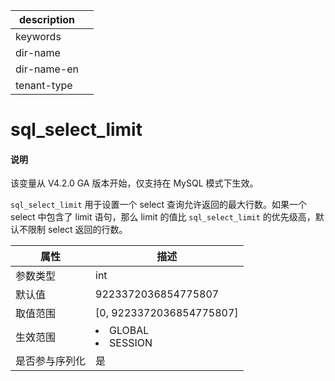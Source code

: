 |description||
|---|---|
|keywords||
|dir-name||
|dir-name-en||
|tenant-type||

# sql_select_limit

<main id="notice" type='explain'>
  <h4>说明</h4>
  <p>该变量从 V4.2.0 GA 版本开始，仅支持在 MySQL 模式下生效。</p>
</main>

`sql_select_limit` 用于设置一个 select 查询允许返回的最大行数。如果一个 select 中包含了 limit 语句，那么 limit 的值比 `sql_select_limit` 的优先级高，默认不限制 select 返回的行数。

| **属性**  |                                                   **描述**                                                   |
|---------|------------------------------------------------------------------------------------------------------------|
| 参数类型    | int                     |
| 默认值     | 9223372036854775807     |
| 取值范围    | \[0, 9223372036854775807\]                                                                                 |
| 生效范围    | <li> GLOBAL   <li> SESSION    |
| 是否参与序列化 | 是                       |
